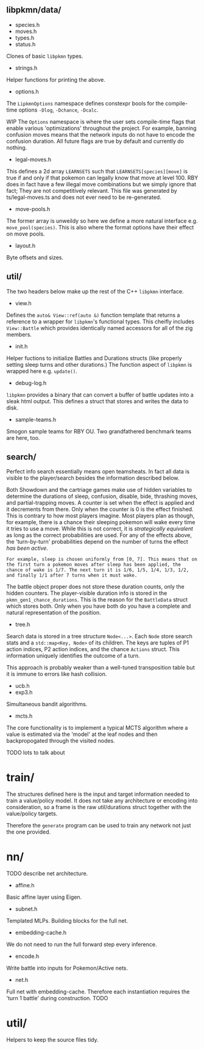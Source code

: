 ## libpkmn/data/

* species.h
* moves.h
* types.h
* status.h

Clones of basic `libpkmn` types.

* strings.h

Helper functions for printing the above.

* options.h

The `LipkmnOptions` namespace defines constexpr bools for the compile-time options `-Dlog`, `-Dchance`, `-Dcalc`.


WIP
The `Options` namespace is where the user sets compile-time flags that enable various 'optimizations' throughout the project. For example, banning confusion moves means that the network inputs do not have to encode the confusion duration. All future flags are true by default and currently do nothing.

* legal-moves.h

This defines a 2d array `LEARNSETS` such that `LEARNSETS[species][move]` is true if and only if that pokemon can legally know that move at level 100. RBY does in fact have a few illegal move combinations but we simply ignore that fact; They are not competitively relevant. This file was generated by ts/legal-moves.ts and does not ever need to be re-generated.

* move-pools.h

The former array is unweildy so here we define a more natural interface e.g. `move_pool(species)`. This is also where the format options have their effect on move pools.

* layout.h

Byte offsets and sizes.

## util/

The two headers below make up the rest of the C++ `libpkmn` interface.

* view.h

Defines the `auto& View::ref(auto &)` function template that returns a reference to a wrapper for `libpkmn`'s functional types. This cheifly includes `View::Battle` which provides identically named accessors for all of the zig members.

* init.h

Helper fuctions to initialize Battles and Durations structs (like properly setting sleep turns and other durations.) The function aspect of `libpkmn` is wrapped here e.g. `update()`.

* debug-log.h

`libpkmn` provides a binary that can convert a buffer of battle updates into a sleak html output. This defines a struct that stores and writes the data to disk.

* sample-teams.h

Smogon sample teams for RBY OU. Two grandfathered benchmark teams are here, too.

## search/

Perfect info search essentially means open teamsheats. In fact all data is visible to the player/search besides the information described below.

Both Showdown and the cartriage games make use of hidden variables to determine the durations of sleep, confusion, disable, bide, thrashing moves, and partial-trapping moves. A counter is set when the effect is applied and it decrements from there. Only when the counter is 0 is the effect finished.
This is contrary to how most players imagine. Most players plan as though, for example, there is a chance their sleeping pokemon will wake every time it tries to use a move. While this is not correct, it is *strategically equivalent* as long as the correct probabilities are used. For any of the effects above, the 'turn-by-turn' probabilities depend on the number of turns the effect *has been active*.

```
For example, sleep is chosen uniformly from [0, 7]. This means that on the first turn a pokemon moves after sleep has been applied, the chance of wake is 1/7. The next turn it is 1/6, 1/5, 1/4, 1/3, 1/2, and finally 1/1 after 7 turns when it must wake.
```

The battle object proper does not store these duration counts, only the hidden counters. The player-visible duration info is stored in the `pkmn_gen1_chance_durations`. This is the reason for the `BattleData` struct which stores both. Only when you have both do you have a complete and natural representation of the position.

* tree.h

Search data is stored in a tree structure `Node<...>`. Each `Node` store search stats and a `std::map<Key, Node>` of its children. The keys are tuples of P1 action indices, P2 action indices, and the chance `Actions` struct. This information uniquely identifies the outcome of a turn.

This approach is probably weaker than a well-tuned transposition table but it is immune to errors like hash collision. 

* ucb.h
* exp3.h

Simultaneous bandit algorithms.

* mcts.h

The core functionality is to implement a typical MCTS algorithm where a value is estimated via the 'model' at the leaf nodes and then backpropogated through the visited nodes.

TODO lots to talk about


# train/

The structures defined here is the input and target information needed to train a value/policy model. It does not take any architecture or encoding into consideration, so a frame is the raw util/durations struct together with the value/policy targets.

Therefore the `generate` program can be used to train any network not just the one provided.

# nn/

TODO describe net architecture.

* affine.h

Basic affine layer using Eigen.

* subnet.h

Templated MLPs. Building blocks for the full net.

* embedding-cache.h

We do not need to run the full forward step every inference.

* encode.h

Write battle into inputs for Pokemon/Active nets.

* net.h

Full net with embedding-cache. Therefore each instantiation requires the 'turn 1 battle' during construction. TODO

# util/

Helpers to keep the source files tidy.
